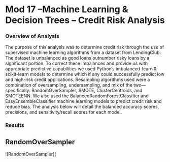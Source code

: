 # Mod 17 –Machine Learning & Decision Trees – Credit Risk Analysis
### Overview of Analysis 
The purpose of this analysis was to determine credit risk through the use of supervised machine learning algorithms from a dataset from LendingClub. The dataset is unbalanced as good loans outnumber risky loans by a significant portion. To correct these imbalances and provide us with appropriate predictive capabilities we used Python’s imbalanced-learn & scikit-learn models to determine which if any could successfully predict low and high-risk credit applications.  Resampling algorithms used were a combination of oversampling, undersampling, and mix of the two—specifically: RandomOverSampler, SMOTE, ClusterCentroids, and SMOTEENN. We also used the BalancedRandomForestClassifier and EasyEnsembleClassifier machine learning models to predict credit risk and reduce bias. The analysis below will detail the balanced accuracy scores, precisions, and sensitivity/recall scores for each model.

### Results
## RandomOverSampler

![RandomOverSampler]( 
